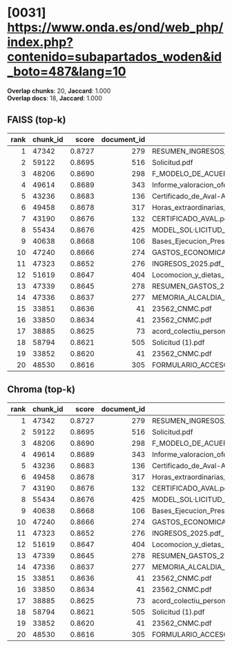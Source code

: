 # [0031] https://www.onda.es/ond/web_php/index.php?contenido=subapartados_woden&id_boto=487&lang=10

**Overlap chunks**: 20, **Jaccard**: 1.000  
**Overlap docs**: 18, **Jaccard**: 1.000

## FAISS (top-k)
rank | chunk_id | score | document_id | title
---:|---|---:|---:|---
1 | 47342 | 0.8727 | 279 | RESUMEN_INGRESOS_2025.pdf_1742285328909.pdf
2 | 59122 | 0.8695 | 516 | Solicitud.pdf
3 | 48206 | 0.8690 | 298 | F_MODELO_DE_ACUERDO_SOL_AYC_RED_INTERIOR_PARA_AUTOCONSUMO_PROYECTO_PABELLON.pdf
4 | 49614 | 0.8689 | 343 | Informe_valoracion_ofertas_S2._Suministro_y_servicio_de_impresion.pdf
5 | 43236 | 0.8683 | 136 | Certificado_de_Aval-Ayuntamiento_de_Onda_Servicios_AGE_logo.pdf
6 | 49458 | 0.8678 | 317 | Horas_extraordinarias_junio.pdf
7 | 43190 | 0.8676 | 132 | CERTIFICADO_AVAL.pdf
8 | 55434 | 0.8676 | 425 | MODEL_SOL·LICITUD_ESCOLETA_ESTIU_2025 (1).pdf
9 | 40638 | 0.8668 | 106 | Bases_Ejecucion_Presupuesto_2025.pdf
10 | 47240 | 0.8666 | 274 | GASTOS_ECONOMICA_2025.pdf_1742285328993.pdf
11 | 47323 | 0.8652 | 276 | INGRESOS_2025.pdf_1742285328954.pdf
12 | 51619 | 0.8647 | 404 | Locomocion_y_dietas_Las_Rozas_civinet.pdf
13 | 47339 | 0.8645 | 278 | RESUMEN_GASTOS_2025.pdf_1742285328925.pdf
14 | 47336 | 0.8637 | 277 | MEMORIA_ALCALDIA_PRESUPUESTO_2025.pdf_1742285328938.pdf
15 | 33851 | 0.8636 | 41 | 23562_CNMC.pdf
16 | 33850 | 0.8634 | 41 | 23562_CNMC.pdf
17 | 38885 | 0.8625 | 73 | acord_colectiu_personal_funcionari_2025.pdf
18 | 58794 | 0.8621 | 505 | Solicitud (1).pdf
19 | 33852 | 0.8620 | 41 | 23562_CNMC.pdf
20 | 48530 | 0.8616 | 305 | FORMULARIO_ACCESO_PID.pdf

## Chroma (top-k)
rank | chunk_id | score | document_id | title
---:|---|---:|---:|---
1 | 47342 | 0.8727 | 279 | RESUMEN_INGRESOS_2025.pdf_1742285328909.pdf
2 | 59122 | 0.8695 | 516 | Solicitud.pdf
3 | 48206 | 0.8690 | 298 | F_MODELO_DE_ACUERDO_SOL_AYC_RED_INTERIOR_PARA_AUTOCONSUMO_PROYECTO_PABELLON.pdf
4 | 49614 | 0.8689 | 343 | Informe_valoracion_ofertas_S2._Suministro_y_servicio_de_impresion.pdf
5 | 43236 | 0.8683 | 136 | Certificado_de_Aval-Ayuntamiento_de_Onda_Servicios_AGE_logo.pdf
6 | 49458 | 0.8678 | 317 | Horas_extraordinarias_junio.pdf
7 | 43190 | 0.8676 | 132 | CERTIFICADO_AVAL.pdf
8 | 55434 | 0.8676 | 425 | MODEL_SOL·LICITUD_ESCOLETA_ESTIU_2025 (1).pdf
9 | 40638 | 0.8668 | 106 | Bases_Ejecucion_Presupuesto_2025.pdf
10 | 47240 | 0.8666 | 274 | GASTOS_ECONOMICA_2025.pdf_1742285328993.pdf
11 | 47323 | 0.8652 | 276 | INGRESOS_2025.pdf_1742285328954.pdf
12 | 51619 | 0.8647 | 404 | Locomocion_y_dietas_Las_Rozas_civinet.pdf
13 | 47339 | 0.8645 | 278 | RESUMEN_GASTOS_2025.pdf_1742285328925.pdf
14 | 47336 | 0.8637 | 277 | MEMORIA_ALCALDIA_PRESUPUESTO_2025.pdf_1742285328938.pdf
15 | 33851 | 0.8636 | 41 | 23562_CNMC.pdf
16 | 33850 | 0.8634 | 41 | 23562_CNMC.pdf
17 | 38885 | 0.8625 | 73 | acord_colectiu_personal_funcionari_2025.pdf
18 | 58794 | 0.8621 | 505 | Solicitud (1).pdf
19 | 33852 | 0.8620 | 41 | 23562_CNMC.pdf
20 | 48530 | 0.8616 | 305 | FORMULARIO_ACCESO_PID.pdf
